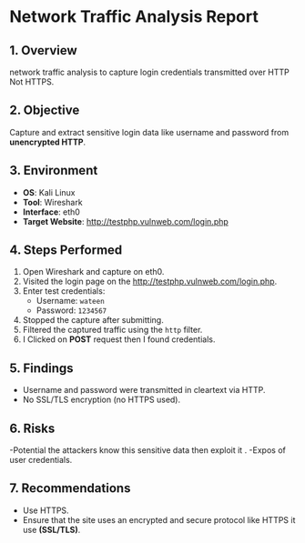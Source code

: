 # Network Traffic Analysis Report

## 1. Overview
network traffic analysis to capture login credentials transmitted over HTTP Not HTTPS.

## 2. Objective

Capture and extract sensitive login data like username and password from **unencrypted HTTP**.


## 3. Environment
- **OS**: Kali Linux
- **Tool**: Wireshark
- **Interface**: eth0
- **Target Website**: http://testphp.vulnweb.com/login.php


## 4. Steps Performed
1. Open Wireshark and capture on eth0.
2. Visited the login page on the http://testphp.vulnweb.com/login.php.
3. Enter test credentials:
   - Username: `wateen`
   - Password: `1234567`
4. Stopped the capture after submitting.
5. Filtered the captured traffic using the `http` filter.
6. I Clicked on **POST** request then I found credentials.

## 5. Findings
- Username and password were transmitted in cleartext via HTTP.
- No SSL/TLS encryption (no HTTPS used).

## 6. Risks
-Potential the attackers know this sensitive data then exploit it .
-Expos of user credentials.

## 7. Recommendations
- Use HTTPS.
- Ensure that the site uses an encrypted and secure protocol like HTTPS it use **(SSL/TLS)**.



